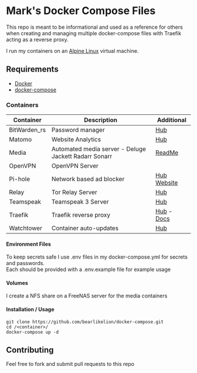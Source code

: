 # Mark's Docker Compose Files

This repo is meant to be informational and used as a reference for others when creating and managing multiple docker-compose files with Traefik acting as a reverse proxy.

I run my containers on an [Alpine Linux](https://alpinelinux.org/) virtual machine.

## Requirements

- [Docker](https://www.docker.com/)
- [docker-compose](https://docs.docker.com/compose/install/)

### Containers

Container | Description | Additional
----------|----------|----------
BitWarden_rs | Password manager | [Hub](https://hub.docker.com/r/bitwardenrs/server)
Matomo | Website Analytics | [Hub](https://hub.docker.com/_/matomo)
Media | Automated media server -  Deluge Jackett Radarr Sonarr | [ReadMe](/media/README.md)
OpenVPN | OpenVPN Server |
Pi-hole | Network based ad blocker | [Hub](https://hub.docker.com/r/pihole/pihole) [Website](https://pi-hole.net/)
Relay | Tor Relay Server | [Hub](https://hub.docker.com/r/brunneis/tor-relay-arm)
Teamspeak | Teamspeak 3 Server | [Hub](https://hub.docker.com/_/teamspeak)
Traefik | Traefik reverse proxy | [Hub](https://hub.docker.com/_/traefik) - [Docs](https://docs.traefik.io/)
Watchtower | Container auto-updates | [Hub](https://hub.docker.com/r/v2tec/watchtower)

#### Environment Files

To keep secrets safe I use .env files in my docker-compose.yml for secrets and passwords.\
Each should be provided with a .env.example file for example usage

#### Volumes

I create a NFS share on a FreeNAS server for the media containers

#### Installation / Usage

    git clone https://github.com/bearlikelion/docker-compose.git
    cd /<container>/
    docker-compose up -d

## Contributing

Feel free to fork and submit pull requests to this repo
